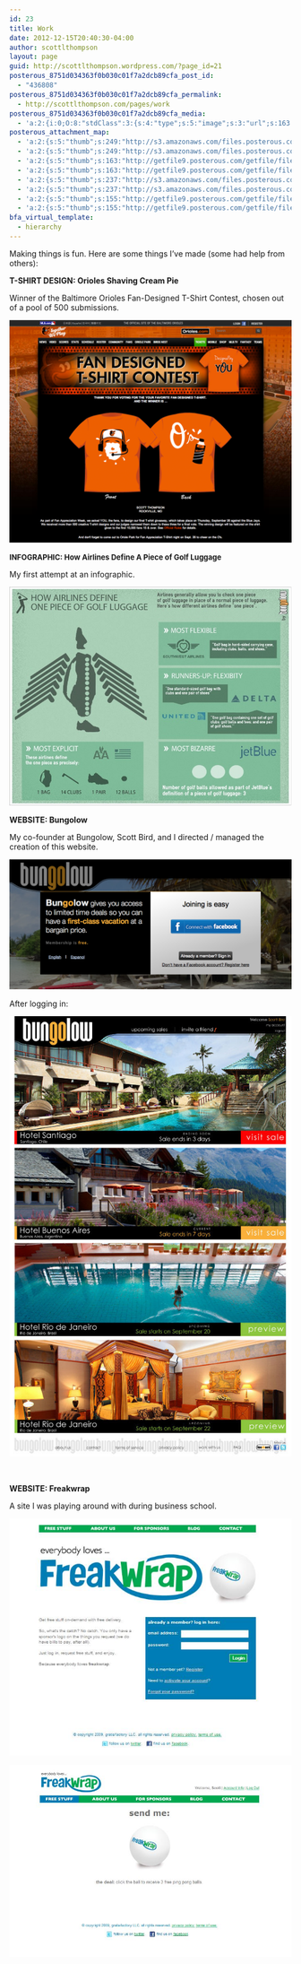 ```yaml
---
id: 23
title: Work
date: 2012-12-15T20:40:30-04:00
author: scottlthompson
layout: page
guid: http://scottlthompson.wordpress.com/?page_id=21
posterous_8751d034363f0b030c01f7a2dcb89cfa_post_id:
  - "436808"
posterous_8751d034363f0b030c01f7a2dcb89cfa_permalink:
  - http://scottlthompson.com/pages/work
posterous_8751d034363f0b030c01f7a2dcb89cfa_media:
  - 'a:2:{i:0;O:8:"stdClass":3:{s:4:"type";s:5:"image";s:3:"url";s:163:"http://getfile9.posterous.com/getfile/files.posterous.com/temp-2012-06-22/IlxEHsbBpEqJnGejHiqDsJluJItfsHzaIiItjweeACddcGffxxEHewCgrAiF/Golf_Luggage_Infographic.jpg";s:7:"resized";a:2:{i:0;s:177:"http://getfile1.posterous.com/getfile/files.posterous.com/temp-2012-06-22/IlxEHsbBpEqJnGejHiqDsJluJItfsHzaIiItjweeACddcGffxxEHewCgrAiF/Golf_Luggage_Infographic.jpg.scaled500.jpg";i:1;s:178:"http://getfile5.posterous.com/getfile/files.posterous.com/temp-2012-06-22/IlxEHsbBpEqJnGejHiqDsJluJItfsHzaIiItjweeACddcGffxxEHewCgrAiF/Golf_Luggage_Infographic.jpg.scaled1000.jpg";}}i:1;O:8:"stdClass":3:{s:4:"type";s:5:"image";s:3:"url";s:155:"http://getfile9.posterous.com/getfile/files.posterous.com/temp-2012-06-22/DGHhGIIrcHGlmIEwmdDCsdsHklavEzybIuarlJddDADpwBdnuFFpxlDoeosa/yanobascreenshot.png";s:7:"resized";a:2:{i:0;s:169:"http://getfile7.posterous.com/getfile/files.posterous.com/temp-2012-06-22/DGHhGIIrcHGlmIEwmdDCsdsHklavEzybIuarlJddDADpwBdnuFFpxlDoeosa/yanobascreenshot.png.scaled500.png";i:1;s:170:"http://getfile8.posterous.com/getfile/files.posterous.com/temp-2012-06-22/DGHhGIIrcHGlmIEwmdDCsdsHklavEzybIuarlJddDADpwBdnuFFpxlDoeosa/yanobascreenshot.png.scaled1000.png";}}}'
posterous_attachment_map:
  - 'a:2:{s:5:"thumb";s:249:"http://s3.amazonaws.com/files.posterous.com/temp-2012-06-22/IlxEHsbBpEqJnGejHiqDsJluJItfsHzaIiItjweeACddcGffxxEHewCgrAiF/Golf_Luggage_Infographic.jpg?AWSAccessKeyId=AKIAJFZAE65UYRT34AOQ&Expires=1355604346&Signature=QbJt2FY4p5TE%2F1ouBGvjWlaL%2FXc%3D";s:4:"full";b:0;}'
  - 'a:2:{s:5:"thumb";s:249:"http://s3.amazonaws.com/files.posterous.com/temp-2012-06-22/IlxEHsbBpEqJnGejHiqDsJluJItfsHzaIiItjweeACddcGffxxEHewCgrAiF/Golf_Luggage_Infographic.jpg?AWSAccessKeyId=AKIAJFZAE65UYRT34AOQ&Expires=1355604346&Signature=QbJt2FY4p5TE%2F1ouBGvjWlaL%2FXc%3D";s:4:"full";b:0;}'
  - 'a:2:{s:5:"thumb";s:163:"http://getfile9.posterous.com/getfile/files.posterous.com/temp-2012-06-22/IlxEHsbBpEqJnGejHiqDsJluJItfsHzaIiItjweeACddcGffxxEHewCgrAiF/Golf_Luggage_Infographic.jpg";s:4:"full";b:0;}'
  - 'a:2:{s:5:"thumb";s:163:"http://getfile9.posterous.com/getfile/files.posterous.com/temp-2012-06-22/IlxEHsbBpEqJnGejHiqDsJluJItfsHzaIiItjweeACddcGffxxEHewCgrAiF/Golf_Luggage_Infographic.jpg";s:4:"full";b:0;}'
  - 'a:2:{s:5:"thumb";s:237:"http://s3.amazonaws.com/files.posterous.com/temp-2012-06-22/DGHhGIIrcHGlmIEwmdDCsdsHklavEzybIuarlJddDADpwBdnuFFpxlDoeosa/yanobascreenshot.png?AWSAccessKeyId=AKIAJFZAE65UYRT34AOQ&Expires=1355604346&Signature=a8gNRYu3pIKhNTvab0B1g2VFMHY%3D";s:4:"full";b:0;}'
  - 'a:2:{s:5:"thumb";s:237:"http://s3.amazonaws.com/files.posterous.com/temp-2012-06-22/DGHhGIIrcHGlmIEwmdDCsdsHklavEzybIuarlJddDADpwBdnuFFpxlDoeosa/yanobascreenshot.png?AWSAccessKeyId=AKIAJFZAE65UYRT34AOQ&Expires=1355604346&Signature=a8gNRYu3pIKhNTvab0B1g2VFMHY%3D";s:4:"full";b:0;}'
  - 'a:2:{s:5:"thumb";s:155:"http://getfile9.posterous.com/getfile/files.posterous.com/temp-2012-06-22/DGHhGIIrcHGlmIEwmdDCsdsHklavEzybIuarlJddDADpwBdnuFFpxlDoeosa/yanobascreenshot.png";s:4:"full";b:0;}'
  - 'a:2:{s:5:"thumb";s:155:"http://getfile9.posterous.com/getfile/files.posterous.com/temp-2012-06-22/DGHhGIIrcHGlmIEwmdDCsdsHklavEzybIuarlJddDADpwBdnuFFpxlDoeosa/yanobascreenshot.png";s:4:"full";b:0;}'
bfa_virtual_template:
  - hierarchy
---
```

Making things is fun. Here are some things I&#8217;ve made (some had help from others):

**T-SHIRT DESIGN: Orioles Shaving Cream Pie**

Winner of the Baltimore Orioles Fan-Designed T-Shirt Contest, chosen out of a pool of 500 submissions.

![](/img/web-screenshot.png)

**<span style="font-size: small;">INFOGRAPHIC: How Airlines Define A Piece of Golf Luggage</span>**

My first attempt at an infographic.

![](/img/Golf-Luggage-Infographic.jpg)

**WEBSITE: Bungolow**

My co-founder at Bungolow, Scott Bird, and I directed / managed the creation of this website.

![](/img/Bungolow-Facebook-Login-English.png)

After logging in:  

![](/img/bglw-screenshot.jpg)

&nbsp;

**WEBSITE: Freakwrap**

A site I was playing around with during business school.

![](/img/screenshot1.jpg)

![](/img/screenshot2.jpg)
